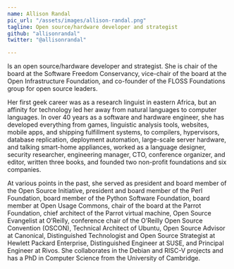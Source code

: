 ```yaml
---
name: Allison Randal
pic_url: "/assets/images/allison-randal.png"
tagline: Open source/hardware developer and strategist
github: "allisonrandal"
twitter: "@allisonrandal"

---
```

Is an open source/hardware developer and strategist. She is chair of the board at the Software Freedom Conservancy, vice-chair of the board at the Open Infrastructure Foundation, and co-founder of the FLOSS Foundations group for open source leaders.

Her first geek career was as a research linguist in eastern Africa, but an affinity for technology led her away from natural languages to computer languages. In over 40 years as a software and hardware engineer, she has developed everything from games, linguistic analysis tools, websites, mobile apps, and shipping fulfillment systems, to compilers, hypervisors, database replication, deployment automation, large-scale server hardware, and talking smart-home appliances, worked as a language designer, security researcher, engineering manager, CTO, conference organizer, and editor, written three books, and founded two non-profit foundations and six companies.

At various points in the past, she served as president and board member of the Open Source Initiative, president and board member of the Perl Foundation, board member of the Python Software Foundation, board member at Open Usage Commons, chair of the board at the Parrot Foundation, chief architect of the Parrot virtual machine, Open Source Evangelist at O’Reilly, conference chair of the O’Reilly Open Source Convention (OSCON), Technical Architect of Ubuntu, Open Source Advisor at Canonical, Distinguished Technologist and Open Source Strategist at Hewlett Packard Enterprise, Distinguished Engineer at SUSE, and Principal Engineer at Rivos. She collaborates in the Debian and RISC-V projects and has a PhD in Computer Science from the University of Cambridge.
